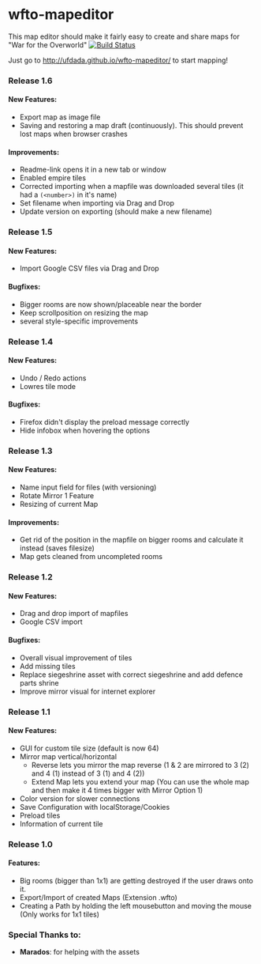 ﻿# wfto-mapeditor
This map editor should make it fairly easy to create and share maps for "War for the Overworld"
[![Build Status](https://travis-ci.org/ufdada/wfto-mapeditor.svg)](https://travis-ci.org/ufdada/wfto-mapeditor)

Just go to http://ufdada.github.io/wfto-mapeditor/ to start mapping!

### Release 1.6
#### New Features:
- Export map as image file
- Saving and restoring a map draft (continuously).
  This should prevent lost maps when browser crashes

#### Improvements:
- Readme-link opens it in a new tab or window
- Enabled empire tiles
- Corrected importing when a mapfile was downloaded several tiles (it had a `(<number>)` in it's name)
- Set filename when importing via Drag and Drop
- Update version on exporting (should make a new filename)

### Release 1.5
#### New Features:
- Import Google CSV files via Drag and Drop

#### Bugfixes:
- Bigger rooms are now shown/placeable near the border
- Keep scrollposition on resizing the map
- several style-specific improvements

### Release 1.4
#### New Features:
- Undo / Redo actions
- Lowres tile mode

#### Bugfixes:
- Firefox didn't display the preload message correctly
- Hide infobox when hovering the options

### Release 1.3
#### New Features:
- Name input field for files (with versioning)
- Rotate Mirror 1 Feature
- Resizing of current Map

#### Improvements:
- Get rid of the position in the mapfile on bigger rooms and calculate it instead (saves filesize)
- Map gets cleaned from uncompleted rooms

### Release 1.2
#### New Features:
- Drag and drop import of mapfiles
- Google CSV import

#### Bugfixes:
- Overall visual improvement of tiles
- Add missing tiles
- Replace siegeshrine asset with correct siegeshrine and add defence parts shrine
- Improve mirror visual for internet explorer

### Release 1.1
#### New Features:
- GUI for custom tile size (default is now 64)
- Mirror map vertical/horizontal
	- Reverse lets you mirror the map reverse (1 & 2 are mirrored to 3 (2) and 4 (1) instead of 3 (1) and 4 (2))
	- Extend Map lets you extend your map (You can use the whole map and then make it 4 times bigger with Mirror Option 1)
- Color version for slower connections
- Save Configuration with localStorage/Cookies
- Preload tiles
- Information of current tile
	
### Release 1.0
#### Features:
- Big rooms (bigger than 1x1) are getting destroyed if the user draws onto it.
- Export/Import of created Maps (Extension .wfto)
- Creating a Path by holding the left mousebutton and moving the mouse (Only works for 1x1 tiles)

### Special Thanks to:
- **Marados**: for helping with the assets
